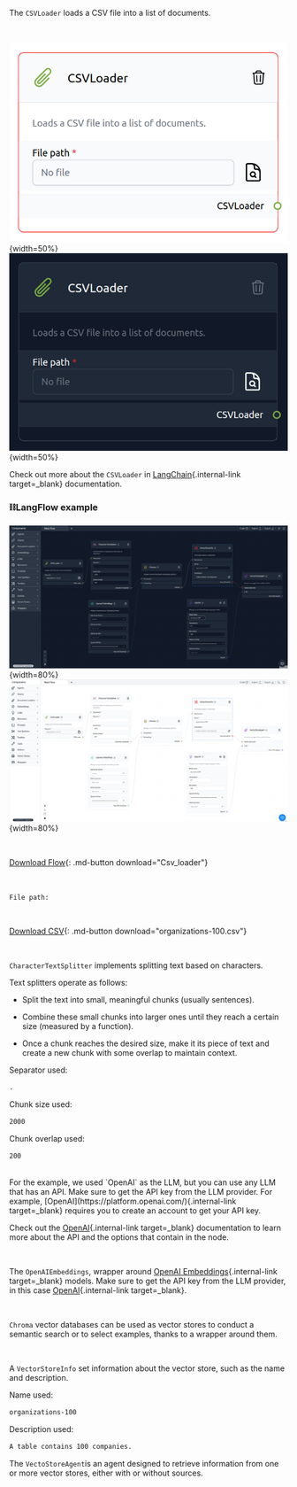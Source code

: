 The `CSVLoader` loads a CSV file into a list of documents.

<br>

![Description](img/single_node/csv_loader.png#only-light){width=50%}
![Description](img/single_node/csv_loader2.png#only-dark){width=50%}

Check out more about the `CSVLoader` in [LangChain](https://python.langchain.com/en/latest/modules/indexes/document_loaders/examples/csv.html?highlight=CSV%20loader){.internal-link target=\_blank} documentation.

### ⛓️LangFlow example

![Description](img/csv-loader2.png#only-dark){width=80%}
![Description](img/csv-loader.png#only-light){width=80%}

<br>

[Download Flow](data/Csv_loader.json){: .md-button download="Csv_loader"}

<br>

`File path:`

<br>

[Download CSV](data/organizations-100.csv){: .md-button download="organizations-100.csv"}

<br>

`CharacterTextSplitter` implements splitting text based on characters.

Text splitters operate as follows:

- Split the text into small, meaningful chunks (usually sentences).

- Combine these small chunks into larger ones until they reach a certain size (measured by a function).

- Once a chunk reaches the desired size, make it its piece of text and create a new chunk with some overlap to maintain context.

Separator used:

```txt
.
```

Chunk size used:

```txt
2000
```

Chunk overlap used:

```txt
200
```

<br>
For the example, we used `OpenAI` as the LLM, but you can use any LLM that has an API. Make sure to get the API key from the LLM provider. For example, [OpenAI](https://platform.openai.com/){.internal-link target=_blank} requires you to create an account to get your API key.

<br>

Check out the [OpenAI](https://platform.openai.com/docs/introduction/overview){.internal-link target=\_blank} documentation to learn more about the API and the options that contain in the node.

<br>

The `OpenAIEmbeddings`, wrapper around [OpenAI Embeddings](https://platform.openai.com/docs/guides/embeddings/what-are-embeddings){.internal-link target=\_blank} models. Make sure to get the API key from the LLM provider, in this case [OpenAI](https://platform.openai.com/){.internal-link target=\_blank}.

<br>

`Chroma` vector databases can be used as vector stores to conduct a semantic search or to select examples, thanks to a wrapper around them.

<br>

A `VectorStoreInfo` set information about the vector store, such as the name and description.

Name used:

```txt
organizations-100
```

Description used:

```txt
A table contains 100 companies.
```

The `VectoStoreAgent`is an agent designed to retrieve information from one or more vector stores, either with or without sources.
